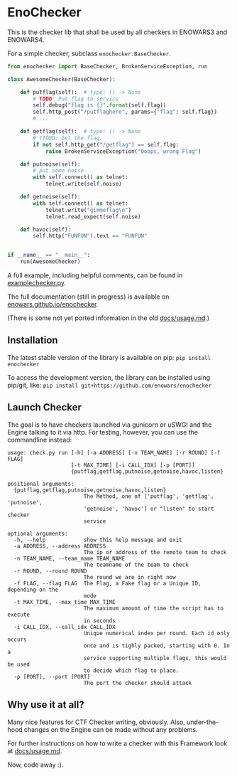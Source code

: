 # EnoChecker

This is the checker lib that shall be used by all checkers in ENOWARS3 and ENOWARS4.

For a simple checker, subclass `enochecker.BaseChecker`.
```python
from enochecker import BaseChecker, BrokenServiceException, run

class AwesomeChecker(BaseChecker):

    def putflag(self):  # type: () -> None
        # TODO: Put flag to service
        self.debug("flag is {}".format(self.flag))
        self.http_post("/putflaghere", params={"flag": self.flag})
        # ...

    def getflag(self):  # type: () -> None
        # tTODO: Get the flag.
        if not self.http_get("/getflag") == self.flag:
            raise BrokenServiceException("Ooops, wrong Flag")

    def putnoise(self):
        # put some noise
        with self.connect() as telnet:
            telnet.write(self.noise)

    def getnoise(self):
        with self.connect() as telnet:
            telnet.write("gimmeflag\n")
            telnet.read_expect(self.noise)

    def havoc(self):
        self.http("FUNFUN").text == "FUNFUN"


if __name__ == "__main__":
    run(AwesomeChecker)
```

A full example, including helpful comments, can be found in [examplechecker.py](example/examplechecker.py).

The full documentation (still in progress) is available on [enowars.github.io/enochecker](https://enowars.github.io/enochecker/).

(There is some not yet ported information in the old [docs/usage.md](docs/usage.md).)

## Installation
The latest stable version of the library is available on pip: `pip install enochecker`

To access the development version, the library can be installed using pip/git, like:
`pip install git+https://github.com/enowars/enochecker`

## Launch Checker
The goal is to have checkers launched via gunicorn or uSWGI and the Engine talking to it via http.
For testing, however, you can use the commandline instead:

```
usage: check.py run [-h] [-a ADDRESS] [-n TEAM_NAME] [-r ROUND] [-f FLAG]
                    [-t MAX_TIME] [-i CALL_IDX] [-p [PORT]]
                    {putflag,getflag,putnoise,getnoise,havoc,listen}

positional arguments:
  {putflag,getflag,putnoise,getnoise,havoc,listen}
                        The Method, one of ['putflag', 'getflag', 'putnoise',
                        'getnoise', 'havoc'] or "listen" to start checker
                        service

optional arguments:
  -h, --help            show this help message and exit
  -a ADDRESS, --address ADDRESS
                        The ip or address of the remote team to check
  -n TEAM_NAME, --team_name TEAM_NAME
                        The teamname of the team to check
  -r ROUND, --round ROUND
                        The round we are in right now
  -f FLAG, --flag FLAG  The Flag, a Fake flag or a Unique ID, depending on the
                        mode
  -t MAX_TIME, --max_time MAX_TIME
                        The maximum amount of time the script has to execute
                        in seconds
  -i CALL_IDX, --call_idx CALL_IDX
                        Unique numerical index per round. Each id only occurs
                        once and is tighly packed, starting with 0. In a
                        service supporting multiple flags, this would be used
                        to decide which flag to place.
  -p [PORT], --port [PORT]
                        The port the checker should attack

````

## Why use it at all?

Many nice features for CTF Checker writing, obviously.
Also, under-the-hood changes on the Engine can be made without any problems.

For further instructions on how to write a checker with this Framework look at [docs/usage.md](docs/usage.md).

Now, code away :).

